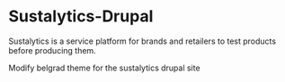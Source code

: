 # Sustalytics-Drupal
Sustalytics is a service platform for brands and retailers to test products before producing them. 

Modify belgrad theme for the sustalytics drupal site
